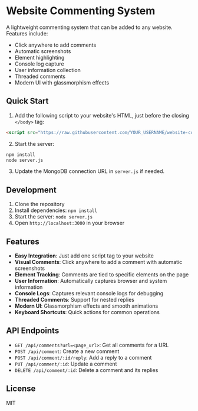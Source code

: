 # Website Commenting System

A lightweight commenting system that can be added to any website. Features include:
- Click anywhere to add comments
- Automatic screenshots
- Element highlighting
- Console log capture
- User information collection
- Threaded comments
- Modern UI with glassmorphism effects

## Quick Start

1. Add the following script to your website's HTML, just before the closing `</body>` tag:

```html
<script src="https://raw.githubusercontent.com/YOUR_USERNAME/website-commenting/main/public/commenter-loader.js"></script>
```

2. Start the server:
```bash
npm install
node server.js
```

3. Update the MongoDB connection URL in `server.js` if needed.

## Development

1. Clone the repository
2. Install dependencies: `npm install`
3. Start the server: `node server.js`
4. Open `http://localhost:3000` in your browser

## Features

- **Easy Integration**: Just add one script tag to your website
- **Visual Comments**: Click anywhere to add a comment with automatic screenshots
- **Element Tracking**: Comments are tied to specific elements on the page
- **User Information**: Automatically captures browser and system information
- **Console Logs**: Captures relevant console logs for debugging
- **Threaded Comments**: Support for nested replies
- **Modern UI**: Glassmorphism effects and smooth animations
- **Keyboard Shortcuts**: Quick actions for common operations

## API Endpoints

- `GET /api/comments?url=<page_url>`: Get all comments for a URL
- `POST /api/comment`: Create a new comment
- `POST /api/comment/:id/reply`: Add a reply to a comment
- `PUT /api/comment/:id`: Update a comment
- `DELETE /api/comment/:id`: Delete a comment and its replies

## License

MIT 